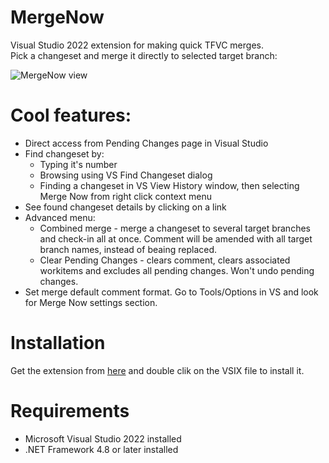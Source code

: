 # MergeNow
Visual Studio 2022 extension for making quick TFVC merges.\
Pick a changeset and merge it directly to selected target branch:

![MergeNow view](https://github.com/kamil-wachala/MergeNow/blob/main/docs/MergeNowView.png)

# Cool features:
* Direct access from Pending Changes page in Visual Studio
* Find changeset by:
  * Typing it's number
  * Browsing using VS Find Changeset dialog
  * Finding a changeset in VS View History window, then selecting Merge Now from right click context menu
* See found changeset details by clicking on a link
* Advanced menu:
  * Combined merge - merge a changeset to several target branches and check-in all at once. Comment will be amended with all target branch names, instead of beaing replaced.
  * Clear Pending Changes - clears comment, clears associated workitems and excludes all pending changes. Won't undo pending changes.
* Set merge default comment format. Go to Tools/Options in VS and look for Merge Now settings section.

# Installation
Get the extension from [here](https://marketplace.visualstudio.com/items?itemName=KamilWachala.MergeNow10) and double clik on the VSIX file to install it.

# Requirements
* Microsoft Visual Studio 2022 installed
* .NET Framework 4.8 or later installed
